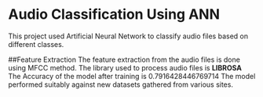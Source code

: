 # Audio Classification Using ANN

This project used Artificial Neural Network to classify audio files based on different classes.

##Feature Extraction
The feature extraction from the audio files is done using MFCC method.
The library used to process audio files is **LIBROSA**
The Accuracy of the model after training is 0.7916428446769714
The model performed suitably against new datasets gathered from various sites.
